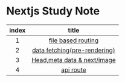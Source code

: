 # Nextjs Study Note

| index |                                             title                                              |
| :---: | :--------------------------------------------------------------------------------------------: |
|   1   |   [file based routing](https://github.com/rlorxl/next-study/tree/main/1-file-based-routing)    |
|   2   | [data fetching(pre-rendering)](https://github.com/rlorxl/next-study/tree/main/3-data-fetching) |
|   3   |                                [Head,meta data & next/image](https://github.com/rlorxl/next-study/tree/main/5-optimization)                                 |
|4|[api route](https://github.com/rlorxl/next-study/tree/main/6-api-routes)|
